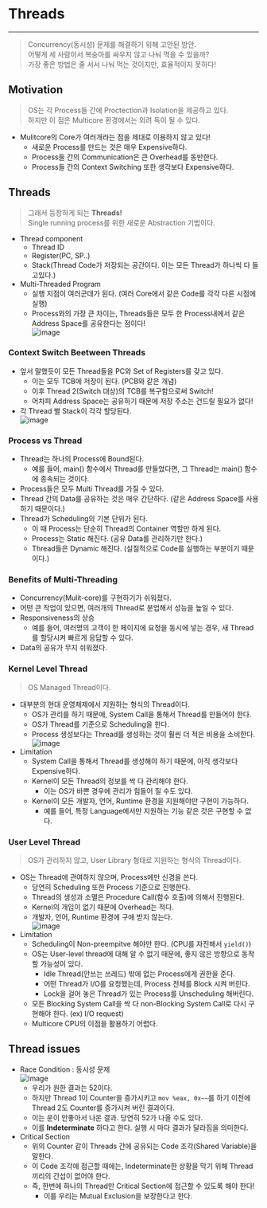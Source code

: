 # Threads
---
> Concurrency(동시성) 문제를 해결하기 위해 고안된 방안.  
> 어떻게 세 사람이서 복숭아를 싸우지 않고 나눠 먹을 수 있을까?  
> 가장 좋은 방법은 줄 서서 나눠 먹는 것이지만, 효율적이지 못하다!  

## Motivation
> OS는 각 Process들 간에 Proctection과 Isolation을 제공하고 있다.  
> 하지만 이 점은 Multicore 환경에서는 외려 독이 될 수 있다.  

- Mulitcore의 Core가 여러개라는 점을 제대로 이용하지 않고 있다!
  - 새로운 Process를 만드는 것은 매우 Expensive하다.
  - Process들 간의 Communication은 큰 Overhead를 동반한다.
  - Process들 간의 Context Switching 또한 생각보다 Expensive하다.

## Threads
> 그래서 등장하게 되는 __Threads!__  
> Single running process를 위한 새로운 Abstraction 기법이다.  

- Thread component
  - Thread ID
  - Register(PC, SP..)
  - Stack(Thread Code가 저장되는 공간이다. 이는 모든 Thread가 하나씩 다 들고있다.)
- Multi-Threaded Program
  - 실행 지점이 여러군데가 된다. (여러 Core에서 같은 Code를 각각 다른 시점에 실행)
  - Process와의 가장 큰 차이는, Threads들은 모두 한 Process내에서 같은 Address Space를 공유한다는 점이다!  
  ![image](https://user-images.githubusercontent.com/71700079/167079659-bff65051-77cd-445e-ac65-d9975bc2793b.png)  

### Context Switch Beetween Threads
- 앞서 말했듯이 모든 Thread들을 PC와 Set of Registers를 갖고 있다.
  - 이는 모두 TCB에 저장이 된다. (PCB와 같은 개념)
  - 이후 Thread 2(Switch 대상)의 TCB를 복구함으로써 Switch!
  - 어차피 Address Space는 공유하기 때문에 저장 주소는 건드릴 필요가 없다!
- 각 Thread 별 Stack이 각각 할당된다.  
![image](https://user-images.githubusercontent.com/71700079/167081705-c338eeac-c445-46eb-97c3-20d19b53edea.png)  

### Process vs Thread
- Thread는 하나의 Process에 Bound된다.
  - 예를 들어, main() 함수에서 Thread를 만들었다면, 그 Thread는 main() 함수에 종속되는 것이다.
- Process들은 모두 Multi Thread를 가질 수 있다.
- Thread 간의 Data를 공유하는 것은 매우 간단하다. (같은 Address Space를 사용하기 때문이다.)
- Thread가 Scheduling의 기본 단위가 된다.
  - 이 때 Process는 단순히 Thread의 Container 역할만 하게 된다.
  - Process는 Static 해진다. (공유 Data를 관리하기만 한다.)
  - Thread들은 Dynamic 해진다. (실질적으로 Code를 실행하는 부분이기 때문이다.)

### Benefits of Multi-Threading
- Concurrency(Mulit-core)를 구현하기가 쉬워졌다.
- 어떤 큰 작업이 있으면, 여러개의 Thread로 분업해서 성능을 높일 수 있다.
- Responsiveness의 상승
  - 예를 들어, 여러명의 고객이 한 페이지에 요청을 동시에 넣는 경우, 새 Thread를 할당시켜 빠르게 응답할 수 있다.
- Data의 공유가 무지 쉬워졌다.

### Kernel Level Thread
> OS Managed Thread이다.  

- 대부분의 현대 운영체제에서 지원하는 형식의 Thread이다.
  - OS가 관리를 하기 때문에, System Call을 통해서 Thread를 만들어야 한다.
  - OS가 Thread를 기준으로 Scheduling을 한다.
  - Process 생성보다는 Thread를 생성하는 것이 훨씬 더 적은 비용을 소비한다.  
  ![image](https://user-images.githubusercontent.com/71700079/167082037-a08ba365-38fb-42f9-94bd-7e6cd6e929bc.png)  
- Limitation
  - System Call을 통해서 Thread를 생성해야 하기 때문에, 아직 생각보다 Expensive하다.
  - Kernel이 모든 Thread의 정보를 싹 다 관리해야 한다.
    - 이는 OS가 바쁜 경우에 관리가 힘들어 질 수도 있다.
  - Kernel이 모든 개발자, 언어, Runtime 환경을 지원해야만 구현이 가능하다.
    - 예를 들어, 특정 Language에서만 지원하는 기능 같은 것은 구현할 수 없다.
### User Level Thread
> OS가 관리하지 않고, User Library 형태로 지원하는 형식의 Thread이다.  
- OS는 Thread에 관여하지 않으며, Process에만 신경을 쓴다.
  - 당연히 Scheduling 또한 Process 기준으로 진행한다.
  - Thread의 생성과 소멸은 Procedure Call(함수 호출)에 의해서 진행된다.
  - Kernel의 개입이 없기 때문에 Overhead는 적다.
  - 개발자, 언어, Runtime 환경에 구애 받지 않는다.  
  ![image](https://user-images.githubusercontent.com/71700079/167082252-b4d8201f-4ac9-4e5c-a167-434c5b9caabd.png)  
- Limitation
  - Scheduling이 Non-preempitve 해야만 한다. (CPU를 자진해서 ```yield()```)
  - OS는 User-level thread에 대해 알 수 없기 때문에, 좋지 않은 방향으로 동작할 가능성이 있다.
    - Idle Thread(안쓰는 쓰레드) 밖에 없는 Process에게 권한을 준다.
    - 어떤 Thread가 I/O를 요청했는데, Process 전체를 Block 시켜 버린다.
    - Lock을 걸어 놓은 Thread가 있는 Process를 Unscheduling 해버린다.
  - 모든 Blocking System Call을 싹 다 non-Blocking System Call로 다시 구현해야 한다. (ex) I/O request)
  - Multicore CPU의 이점을 활용하기 어렵다.

## Thread issues
- Race Condition : 동시성 문제  
![image](https://user-images.githubusercontent.com/71700079/167082776-a7e0e680-c072-4675-a7bf-4eba1c998c6f.png)  
  - 우리가 원한 결과는 52이다.
  - 하지만 Thread 1이 Counter을 증가시키고 ```mov %eax, 0x~~```를 하기 이전에 Thread 2도 Counter를 증가시켜 버린 결과이다.
  - 이는 운이 안좋아서 나온 결과. 당연히 52가 나올 수도 있다.
  - 이를 __Indeterminate__ 하다고 한다. 실행 시 마다 결과가 달라짐을 의미한다.
- Critical Section
  - 위의 Counter 같이 Threads 간에 공유되는 Code 조각(Shared Variable)을 말한다.
  - 이 Code 조각에 접근할 때에는, Indeterminate한 상황을 막기 위해 Thread 끼리의 간섭이 없어야 한다.
  - 즉, 한번에 하나의 Thread만 Critical Section에 접근할 수 있도록 해야 한다!
    - 이를 우리는 Mutual Exclusion을 보장한다고 한다.
